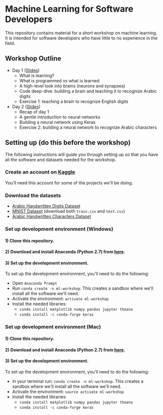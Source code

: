 # Machine Learning for Software Developers

This repository contains material for a short workshop on machine learning. It is intended for software developers who have little to no experience in the field.

## Workshop Outline

- Day 1 ([Slides](http://bit.ly/2gqTYu8))
  * What is learning?
  * What is programmed vs what is learned
  * A high-level look into brains (neurons and synapses)
  * Code deep-dive: building a brain and teaching it to recognize Arabic digits
  * Exercise 1: teaching a brain to recognize English digits
- Day 2 ([Slides](http://bit.ly/2wTmH1C))
  * Recap of day 1
  * A gentle introduction to neural networks
  * Building a neural network using Keras
  * Exercise 2: building a neural network to recognize Arabic characters

## Setting up (do this before the workshop)

The following instructions will guide you through setting up so that you have all the software and datasets needed for the workshop.

### Create an account on [Kaggle](https://www.kaggle.com/)
You'll need this account for some of the projects we'll be doing.

### Download the datasets
- [Arabic Handwritten Digits Dataset](https://www.kaggle.com/mloey1/ahdd1)
- [MNIST Dataset](https://www.kaggle.com/c/digit-recognizer/data) (download both `train.csv` and `test.csv`)
- [Arabic Handwritten Characters Dataset](https://www.kaggle.com/mloey1/ahcd1)

### Set up development environment (Windows)

#### 1) Clone this repository.

#### 2) Download and install Anaconda (Python 2.7) from [here](https://www.continuum.io/downloads).

#### 3) Set up the development environment.
To set up the development environment, you'll need to do the following:
- Open `Anaconda Prompt`
- Run `conda create -n ml-workshop`. This creates a sandbox where we'll install all the software we'll need.
- Activate the environment: `activate ml-workshop`
- Install the needed libraries:
  * `conda install matplotlib numpy pandas jupyter theano`
  * `conda install -c conda-forge keras`

### Set up development environment (Mac)

#### 1) Clone this repository.

#### 2) Download and install Anaconda (Python 2.7) from [here](https://www.continuum.io/downloads).

#### 3) Set up the development environment.
To set up the development environment, you'll need to do the following:
- In your terminal run: `conda create -n ml-workshop`. This creates a sandbox where we'll install all the software we'll need.
- Activate the environment: `source activate ml-workshop`
- Install the needed libraries:
  * `conda install matplotlib numpy pandas jupyter theano`
  * `conda install -c conda-forge keras`
